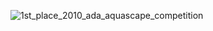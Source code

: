 ![1st_place_2010_ada_aquascape_competition](https://user-images.githubusercontent.com/8885202/95878215-d5663e80-0d29-11eb-91cf-cce53065cf66.jpg)
